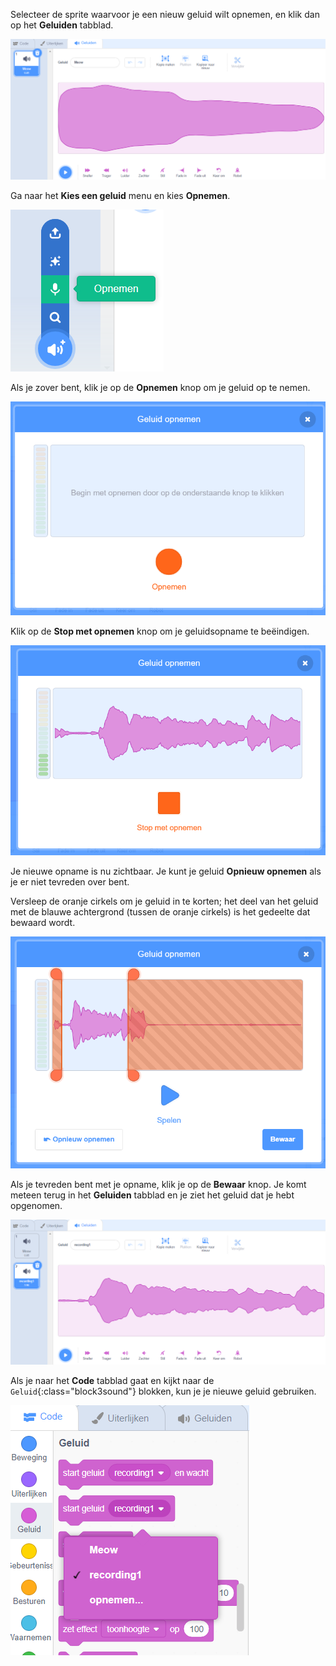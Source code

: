 Selecteer de sprite waarvoor je een nieuw geluid wilt opnemen, en klik dan op het **Geluiden** tabblad.

![Het tabblad Geluiden geopend in de Scratch-editor.](images/sounds-tab.png)

Ga naar het **Kies een geluid** menu en kies **Opnemen**.

![Het Kies een geluid menu geopend met de optie Opnemen gemarkeerd.](images/record-sound-button.png)

Als je zover bent, klik je op de **Opnemen** knop om je geluid op te nemen.

![Het pop-upvenster Geluid opnemen met de opnameknop.](images/record-sound.png)

Klik op de **Stop met opnemen** knop om je geluidsopname te beëindigen.

![Het pop-upvenster Geluid opnemen met de knop Stop met opnemen.](images/stop-recording-sound.png)

Je nieuwe opname is nu zichtbaar. Je kunt je geluid **Opnieuw opnemen** als je er niet tevreden over bent.

Versleep de oranje cirkels om je geluid in te korten; het deel van het geluid met de blauwe achtergrond (tussen de oranje cirkels) is het gedeelte dat bewaard wordt.

![Het complete opgenomen geluid met oranje cirkels aangepast om slechts een deel van het geluid met blauwe achtergrond te tonen. De rest van het geluid bevindt zich in een oranje gearceerd gebied.](images/crop-your-sound.png)

Als je tevreden bent met je opname, klik je op de **Bewaar** knop. Je komt meteen terug in het **Geluiden** tabblad en je ziet het geluid dat je hebt opgenomen.

![Het Geluiden tabblad met recording1 weergegeven in de lijst met geluiden.](images/new-sound-inserted.png)

Als je naar het **Code** tabblad gaat en kijkt naar de `Geluid`{:class="block3sound"} blokken, kun je je nieuwe geluid gebruiken.

![Het menu Geluidsblokken met recording1 beschikbaar voor gebruik in het vervolgkeuzemenu.](images/sound-blocks-menu.png)


